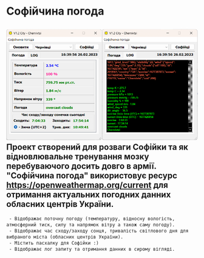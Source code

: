 # Софійчина погода
![Image alt](https://github.com/centroparotjag/Sofia-weather-QT/raw/master/image/image.png)
Проект створений для розваги Софійки та як відновлювальне тренування мозку перебуваючого досить довго в армії.
"Софійчина погода" використовує ресурс https://openweathermap.org/current для отримання актуальних погодних данних обласних центрів України.
---
     - Відображає поточну погоду (температуру, відносну вологість, атмосферний тиск, силу та напрямок вітру а також саму погоду).
     - Відображає час сходу/заходу сонця, тривалість світлового дня для вибраного міста (обласних центрів України). 
     - Містить пасхалку для Софійки :)
     - Відображає лог запиту та отримання данних в сирому вігляді. 
